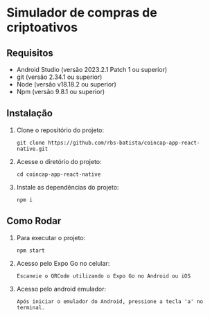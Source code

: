 # Simulador de compras de criptoativos

## Requisitos
- Android Studio (versão 2023.2.1 Patch 1 ou superior)
- git (versão 2.34.1 ou superior)
- Node (versão v18.18.2 ou superior)
- Npm (versão  9.8.1 ou superior)

## Instalação 
1. Clone o repositório do projeto:

   ```
   git clone https://github.com/rbs-batista/coincap-app-react-native.git
   
   ```

2. Acesse o diretório do projeto:

   ```
   cd coincap-app-react-native
   ```

3. Instale as dependências do projeto:

   ```
   npm i
   ```
## Como Rodar

1. Para executar o projeto:

   ```
   npm start
   ```

2. Acesso pelo Expo Go no celular:

   ```
   Escaneie o QRCode utilizando o Expo Go no Android ou iOS
   ```
3. Acesso pelo android emulador:

   ```
   Após iniciar o emulador do Android, pressione a tecla 'a' no terminal.
   ```
